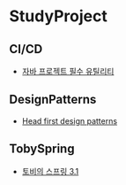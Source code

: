 # StudyProject

## CI/CD
- [자바 프로젝트 필수 유틸리티](https://kyobobook.co.kr/product/detailViewKor.laf?mallGb=KOR&ejkGb=KOR&barcode=9791162240700&orderClick=JAj)
 
  
## DesignPatterns
- [Head first design patterns](http://www.kyobobook.co.kr/product/detailViewKor.laf?barcode=9788979143409)
  
## TobySpring
- [토비의 스프링 3.1](http://www.kyobobook.co.kr/product/detailViewKor.laf?mallGb=KOR&ejkGb=KOR&barcode=9788960773417)
 
